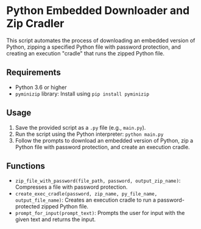 # Python Embedded Downloader and Zip Cradler

This script automates the process of downloading an embedded version of Python, zipping a specified Python file with password protection, and creating an execution "cradle" that runs the zipped Python file.

## Requirements

- Python 3.6 or higher
- `pyminizip` library: Install using `pip install pyminizip` 

## Usage

1. Save the provided script as a `.py` file (e.g., `main.py`).
2. Run the script using the Python interpreter: `python main.py`
3. Follow the prompts to download an embedded version of Python, zip a Python file with password protection, and create an execution cradle.

## Functions

- `zip_file_with_password(file_path, password, output_zip_name)`: Compresses a file with password protection.
- `create_exec_cradle(password, zip_name, py_file_name, output_file_name)`: Creates an execution cradle to run a password-protected zipped Python file.
- `prompt_for_input(prompt_text)`: Prompts the user for input with the given text and returns the input. 